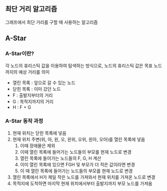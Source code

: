 ## 최단 거리 알고리즘
그래프에서 최단 거리를 구할 때 사용하는 알고리즘
## A-Star
### A-Star이란?
각 노드의 휴리스틱 값을 이용하여 탐색하는 방식으로, 노드의 휴리스틱 값은 목표 노드까지의 예상 거리를 의미  
- 열린 목록 : 앞으로 갈 수 있는 노드
- 닫힌 목록 : 이미 갔던 노드
- F : 출발지부터의 거리
- G : 목적지까지의 거리
- H : F + G

### A-Star 동작 과정
1. 현재 위치는 닫힌 목록에 넣음
2. 현재 위치 주변(위, 아, 왼, 오, 왼위, 오위, 왼아, 오아)를 열린 목록에 넣음
    1. 이때 장애물은 제외
    2. 이때 열린 목록에 들어가는 노드들의 부모를 현재 노드로 변경
    3. 열린 목록에 들어가는 노드들의 F, G, H 계산
    4. 이미 열린 목록에 있으면 FGH 및 부모가 더 적은 값이라면 변경
    5. 이 때 열린 목록에 들어가는 노드들의 부모를 현재 노드로 변경
3. 열린 목록에서 H가 제일 작은 노드를 가져와서 현재 위치를 가져온 노드로 변경
4. 목적지에 도착하면 마지막 현재 위치에서부터 출발지까지 부모 노드를 가져옴